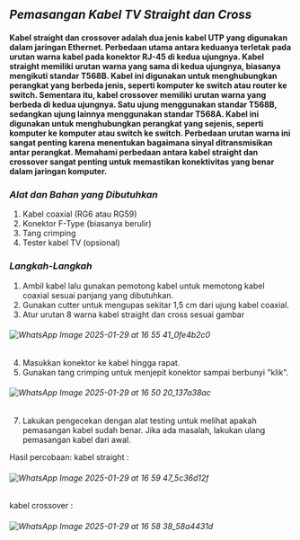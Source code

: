 
## *Pemasangan Kabel TV Straight dan Cross*

#### Kabel straight dan crossover adalah dua jenis kabel UTP yang digunakan dalam jaringan Ethernet. Perbedaan utama antara keduanya terletak pada urutan warna kabel pada konektor RJ-45 di kedua ujungnya. Kabel straight memiliki urutan warna yang sama di kedua ujungnya, biasanya mengikuti standar T568B. Kabel ini digunakan untuk menghubungkan perangkat yang berbeda jenis, seperti komputer ke switch atau router ke switch. Sementara itu, kabel crossover memiliki urutan warna yang berbeda di kedua ujungnya. Satu ujung menggunakan standar T568B, sedangkan ujung lainnya menggunakan standar T568A. Kabel ini digunakan untuk menghubungkan perangkat yang sejenis, seperti komputer ke komputer atau switch ke switch. Perbedaan urutan warna ini sangat penting karena menentukan bagaimana sinyal ditransmisikan antar perangkat. Memahami perbedaan antara kabel straight dan crossover sangat penting untuk memastikan konektivitas yang benar dalam jaringan komputer.

### *Alat dan Bahan yang Dibutuhkan*
1. Kabel coaxial (RG6 atau RG59)
2. Konektor F-Type (biasanya berulir)
3. Tang crimping
4. Tester kabel TV (opsional)

### *Langkah-Langkah*
1. Ambil kabel lalu gunakan pemotong kabel untuk memotong kabel coaxial sesuai panjang yang dibutuhkan.
2. Gunakan cutter untuk mengupas sekitar 1,5 cm dari ujung kabel coaxial.
3. Atur urutan 8 warna kabel straight dan cross sesuai gambar
###### ![WhatsApp Image 2025-01-29 at 16 55 41_0fe4b2c0](https://github.com/user-attachments/assets/b4775e86-3cc8-4f97-9b54-8d84e16a1214)
4. Masukkan konektor ke kabel hingga rapat.
5. Gunakan tang crimping untuk menjepit konektor sampai berbunyi "klik".
###### ![WhatsApp Image 2025-01-29 at 16 50 20_137a38ac](https://github.com/user-attachments/assets/c58e2ac0-aa7d-4be5-a2dc-40203ef87e8c)
7. Lakukan pengecekan dengan alat testing untuk melihat apakah pemasangan kabel sudah benar. Jika ada masalah, lakukan ulang pemasangan kabel dari awal.

Hasil percobaan: 
kabel straight :
###### ![WhatsApp Image 2025-01-29 at 16 59 47_5c36d12f](https://github.com/user-attachments/assets/0a52b388-757a-4919-9ffd-cf3c191d7d01)

kabel crossover :
###### ![WhatsApp Image 2025-01-29 at 16 58 38_58a4431d](https://github.com/user-attachments/assets/d47bab12-64da-42bb-aa3a-0717f59c132a)
